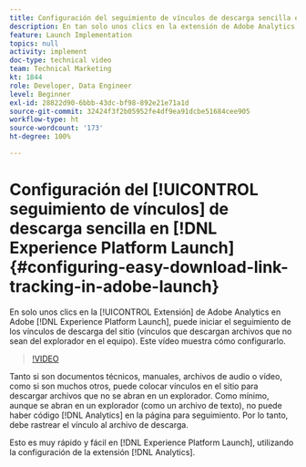 ```yaml
---
title: Configuración del seguimiento de vínculos de descarga sencilla en Experience Platform Launch
description: En tan solo unos clics en la extensión de Adobe Analytics en Experience Platform Launch, puede iniciar el seguimiento de los vínculos de descarga del sitio (vínculos que descargan archivos que no sean del explorador en el equipo). Este vídeo muestra cómo configurarlo.
feature: Launch Implementation
topics: null
activity: implement
doc-type: technical video
team: Technical Marketing
kt: 1844
role: Developer, Data Engineer
level: Beginner
exl-id: 28822d90-6bbb-43dc-bf98-892e21e71a1d
source-git-commit: 32424f3f2b05952fe4df9ea91dcbe51684cee905
workflow-type: ht
source-wordcount: '173'
ht-degree: 100%

---
```


# Configuración del [!UICONTROL seguimiento de vínculos] de descarga sencilla en [!DNL Experience Platform Launch] {#configuring-easy-download-link-tracking-in-adobe-launch}

En solo unos clics en la [!UICONTROL Extensión] de Adobe Analytics en Adobe [!DNL Experience Platform Launch], puede iniciar el seguimiento de los vínculos de descarga del sitio (vínculos que descargan archivos que no sean del explorador en el equipo). Este vídeo muestra cómo configurarlo.

>[!VIDEO](https://video.tv.adobe.com/v/25762/?quality=12)

Tanto si son documentos técnicos, manuales, archivos de audio o vídeo, como si son muchos otros, puede colocar vínculos en el sitio para descargar archivos que no se abran en un explorador. Como mínimo, aunque se abran en un explorador (como un archivo de texto), no puede haber código [!DNL Analytics] en la página para seguimiento. Por lo tanto, debe rastrear el vínculo al archivo de descarga.

Esto es muy rápido y fácil en [!DNL Experience Platform Launch], utilizando la configuración de la extensión [!DNL Analytics].
